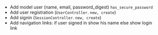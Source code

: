 - Add model user (name, email, password_digest) `has_secure_password`
- Add user registration (`UserController`. `new, create`)
- Add signin (`SessionController`. `new, create`)
- Add navigation links: if user signed in show his name else show login link
